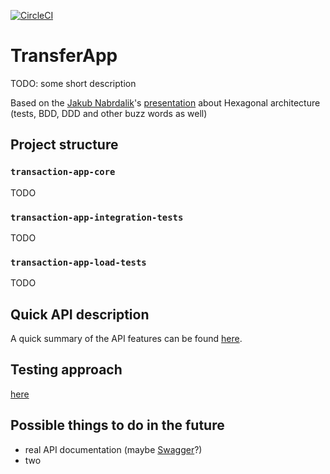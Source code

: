 [![CircleCI](https://circleci.com/gh/kraluk/transaction-app/tree/master.svg?style=svg)](https://circleci.com/gh/kraluk/transaction-app/tree/master)

# TransferApp

TODO: some short description

Based on the [Jakub Nabrdalik][1]'s [presentation][2] about Hexagonal architecture (tests, BDD, DDD and other buzz words as well)

## Project structure

### `transaction-app-core`

TODO

### `transaction-app-integration-tests`
 
TODO

### `transaction-app-load-tests`

TODO

## Quick API description

A quick summary of the API features can be found [here](./API.md).

## Testing approach

[here](./TESTS.md)

## Possible things to do in the future

* real API documentation (maybe [Swagger][3]?)
* two

[1]: https://twitter.com/jnabrdalik
[2]: https://www.youtube.com/watch?v=ILBX9fa9aJo
[3]: https://github.com/ratpack/ratpack/issues/603
